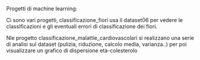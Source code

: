 Progetti di machine learning:

Ci sono vari progetti, classificazione_fiori usa il dataset06 per vedere le classificazioni e gli eventuali errori di classificazione dei fiori.

Nle progetto classificazione_malattie_cardiovascolari si realizzano una serie di analisi sul dataset (pulizia, riduzione, calcolo media, varianza..) per poi visualizzare un grafico di dispersione età-colesterolo
